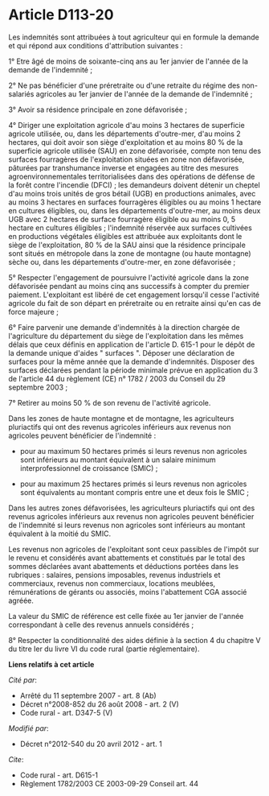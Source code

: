 # Article D113-20

Les indemnités sont attribuées à tout agriculteur qui en formule la demande et qui répond aux conditions d'attribution
suivantes : 

1° Etre âgé de moins de soixante-cinq ans au 1er janvier de l'année de la demande de l'indemnité ; 

2° Ne pas bénéficier d'une préretraite ou d'une retraite du régime des non-salariés agricoles au 1er janvier de l'année de la
demande de l'indemnité ; 

3° Avoir sa résidence principale en zone défavorisée ; 

4° Diriger une exploitation agricole d'au moins 3 hectares de superficie agricole utilisée, ou, dans les départements
d'outre-mer, d'au moins 2 hectares, qui doit avoir son siège d'exploitation et au moins 80 % de la superficie agricole
utilisée (SAU) en zone défavorisée, compte non tenu des surfaces fourragères de l'exploitation situées en zone non
défavorisée, pâturées par transhumance inverse et engagées au titre des mesures agroenvironnementales territorialisées dans
des opérations de défense de la forêt contre l'incendie (DFCI) ; les demandeurs doivent détenir un cheptel d'au moins trois
unités de gros bétail (UGB) en productions animales, avec au moins 3 hectares en surfaces fourragères éligibles ou au moins 1
hectare en cultures éligibles, ou, dans les départements d'outre-mer, au moins deux UGB avec 2 hectares de surface fourragère
éligible ou au moins 0, 5 hectare en cultures éligibles ; l'indemnité réservée aux surfaces cultivées en productions
végétales éligibles est attribuée aux exploitants dont le siège de l'exploitation, 80 % de la SAU ainsi que la résidence
principale sont situés en métropole dans la zone de montagne (ou haute montagne) sèche ou, dans les départements d'outre-mer,
en zone défavorisée ; 

5° Respecter l'engagement de poursuivre l'activité agricole dans la zone défavorisée pendant au moins cinq ans successifs à
compter du premier paiement. L'exploitant est libéré de cet engagement lorsqu'il cesse l'activité agricole du fait de son
départ en préretraite ou en retraite ainsi qu'en cas de force majeure ; 

6° Faire parvenir une demande d'indemnités à la direction chargée de l'agriculture du département du siège de l'exploitation
dans les mêmes délais que ceux définis en application de l'article D. 615-1 pour le dépôt de la demande unique d'aides "
surfaces ". Déposer une déclaration de surfaces pour la même année que la demande d'indemnités. Disposer des surfaces
déclarées pendant la période minimale prévue en application du 3 de l'article 44 du règlement (CE) n° 1782 / 2003 du Conseil
du 29 septembre 2003 ; 

7° Retirer au moins 50 % de son revenu de l'activité agricole. 

Dans les zones de haute montagne et de montagne, les agriculteurs pluriactifs qui ont des revenus agricoles inférieurs aux
revenus non agricoles peuvent bénéficier de l'indemnité :

- pour au maximum 50 hectares primés si leurs revenus non agricoles sont inférieurs au montant équivalent à un salaire
minimum interprofessionnel de croissance (SMIC) ;

- pour au maximum 25 hectares primés si leurs revenus non agricoles sont équivalents au montant compris entre une et deux
fois le SMIC ; 

Dans les autres zones défavorisées, les agriculteurs pluriactifs qui ont des revenus agricoles inférieurs aux revenus non
agricoles peuvent bénéficier de l'indemnité si leurs revenus non agricoles sont inférieurs au montant équivalent à la moitié
du SMIC. 

Les revenus non agricoles de l'exploitant sont ceux passibles de l'impôt sur le revenu et considérés avant abattements et
constitués par le total des sommes déclarées avant abattements et déductions portées dans les rubriques : salaires, pensions
imposables, revenus industriels et commerciaux, revenus non commerciaux, locations meublées, rémunérations de gérants ou
associés, moins l'abattement CGA associé agréée. 

La valeur du SMIC de référence est celle fixée au 1er janvier de l'année correspondant à celle des revenus annuels
considérés ; 

8° Respecter la conditionnalité des aides définie à la section 4 du chapitre V du titre Ier du livre VI du code rural (partie
réglementaire).

**Liens relatifs à cet article**

_Cité par_:

  - Arrêté du 11 septembre 2007 - art. 8 (Ab)
  - Décret n°2008-852 du 26 août 2008 - art. 2 (V)
  - Code rural - art. D347-5 (V)

_Modifié par_:

  - Décret n°2012-540 du 20 avril 2012 - art. 1

_Cite_:

  - Code rural - art. D615-1
  - Règlement 1782/2003 CE 2003-09-29 Conseil art. 44
